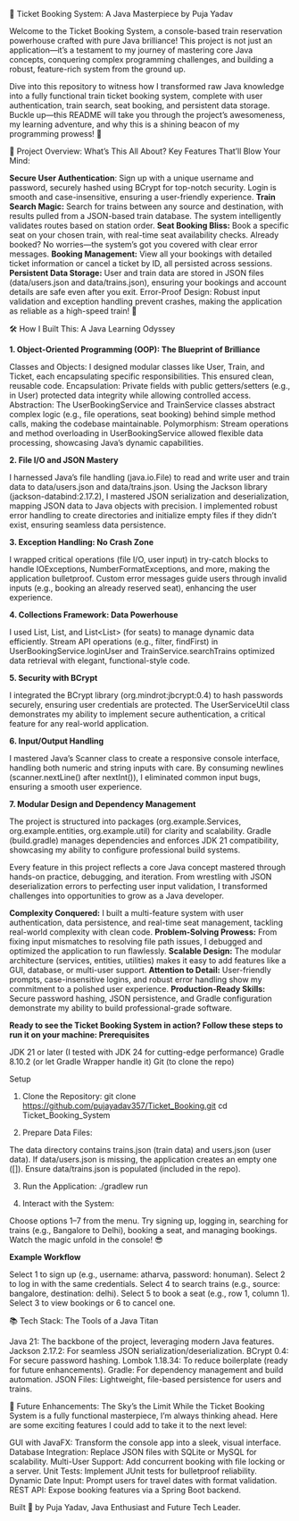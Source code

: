 🚂 Ticket Booking System: A Java Masterpiece by Puja Yadav

Welcome to the Ticket Booking System, a console-based train reservation powerhouse crafted with pure Java brilliance! This project is not just an application—it’s a testament to my journey of mastering core Java concepts, conquering complex programming challenges, and building a robust, feature-rich system from the ground up.

Dive into this repository to witness how I transformed raw Java knowledge into a fully functional train ticket booking system, complete with user authentication, train search, seat booking, and persistent data storage. Buckle up—this README will take you through the project’s awesomeness, my learning adventure, and why this is a shining beacon of my programming prowess! 🚀

🌟 Project Overview: What’s This All About?
Key Features That’ll Blow Your Mind:

**Secure User Authentication**: Sign up with a unique username and password, securely hashed using BCrypt for top-notch security. Login is smooth and case-insensitive, ensuring a user-friendly experience.
**Train Search Magic:** Search for trains between any source and destination, with results pulled from a JSON-based train database. The system intelligently validates routes based on station order.
**Seat Booking Bliss:** Book a specific seat on your chosen train, with real-time seat availability checks. Already booked? No worries—the system’s got you covered with clear error messages.
**Booking Management:** View all your bookings with detailed ticket information or cancel a ticket by ID, all persisted across sessions.
**Persistent Data Storage:** User and train data are stored in JSON files (data/users.json and data/trains.json), ensuring your bookings and account details are safe even after you exit.
Error-Proof Design: Robust input validation and exception handling prevent crashes, making the application as reliable as a high-speed train! 🚄


🛠️ How I Built This: A Java Learning Odyssey

**1. Object-Oriented Programming (OOP): The Blueprint of Brilliance**

Classes and Objects: I designed modular classes like User, Train, and Ticket, each encapsulating specific responsibilities. This ensured clean, reusable code.
Encapsulation: Private fields with public getters/setters (e.g., in User) protected data integrity while allowing controlled access.
Abstraction: The UserBookingService and TrainService classes abstract complex logic (e.g., file operations, seat booking) behind simple method calls, making the codebase maintainable.
Polymorphism: Stream operations and method overloading in UserBookingService allowed flexible data processing, showcasing Java’s dynamic capabilities.

**2. File I/O and JSON Mastery**

I harnessed Java’s file handling (java.io.File) to read and write user and train data to data/users.json and data/trains.json.
Using the Jackson library (jackson-databind:2.17.2), I mastered JSON serialization and deserialization, mapping JSON data to Java objects with precision.
I implemented robust error handling to create directories and initialize empty files if they didn’t exist, ensuring seamless data persistence.

**3. Exception Handling: No Crash Zone**

I wrapped critical operations (file I/O, user input) in try-catch blocks to handle IOExceptions, NumberFormatExceptions, and more, making the application bulletproof.
Custom error messages guide users through invalid inputs (e.g., booking an already reserved seat), enhancing the user experience.

**4. Collections Framework: Data Powerhouse**

I used List<User>, List<Train>, and List<List<Integer>> (for seats) to manage dynamic data efficiently.
Stream API operations (e.g., filter, findFirst) in UserBookingService.loginUser and TrainService.searchTrains optimized data retrieval with elegant, functional-style code.

**5. Security with BCrypt**

I integrated the BCrypt library (org.mindrot:jbcrypt:0.4) to hash passwords securely, ensuring user credentials are protected.
The UserServiceUtil class demonstrates my ability to implement secure authentication, a critical feature for any real-world application.

**6. Input/Output Handling**

I mastered Java’s Scanner class to create a responsive console interface, handling both numeric and string inputs with care.
By consuming newlines (scanner.nextLine() after nextInt()), I eliminated common input bugs, ensuring a smooth user experience.

**7. Modular Design and Dependency Management**

The project is structured into packages (org.example.Services, org.example.entities, org.example.util) for clarity and scalability.
Gradle (build.gradle) manages dependencies and enforces JDK 21 compatibility, showcasing my ability to configure professional build systems.

Every feature in this project reflects a core Java concept mastered through hands-on practice, debugging, and iteration. From wrestling with JSON deserialization errors to perfecting user input validation, I transformed challenges into opportunities to grow as a Java developer.


**Complexity Conquered:** I built a multi-feature system with user authentication, data persistence, and real-time seat management, tackling real-world complexity with clean code.
**Problem-Solving Prowess:** From fixing input mismatches to resolving file path issues, I debugged and optimized the application to run flawlessly.
**Scalable Design:** The modular architecture (services, entities, utilities) makes it easy to add features like a GUI, database, or multi-user support.
**Attention to Detail:** User-friendly prompts, case-insensitive logins, and robust error handling show my commitment to a polished user experience.
**Production-Ready Skills:** Secure password hashing, JSON persistence, and Gradle configuration demonstrate my ability to build professional-grade software.


**Ready to see the Ticket Booking System in action? Follow these steps to run it on your machine:
Prerequisites**

JDK 21 or later (I tested with JDK 24 for cutting-edge performance)
Gradle 8.10.2 (or let Gradle Wrapper handle it)
Git (to clone the repo)

Setup

1. Clone the Repository:
git clone https://github.com/pujayadav357/Ticket_Booking.git
cd Ticket_Booking_System


2. Prepare Data Files:

The data directory contains trains.json (train data) and users.json (user data).
If data/users.json is missing, the application creates an empty one ([]).
Ensure data/trains.json is populated (included in the repo).


3. Run the Application:
./gradlew run


4. Interact with the System:

Choose options 1–7 from the menu.
Try signing up, logging in, searching for trains (e.g., Bangalore to Delhi), booking a seat, and managing bookings.
Watch the magic unfold in the console! 😎



**Example Workflow**

Select 1 to sign up (e.g., username: atharva, password: honuman).
Select 2 to log in with the same credentials.
Select 4 to search trains (e.g., source: bangalore, destination: delhi).
Select 5 to book a seat (e.g., row 1, column 1).
Select 3 to view bookings or 6 to cancel one.

📚 Tech Stack: The Tools of a Java Titan

Java 21: The backbone of the project, leveraging modern Java features.
Jackson 2.17.2: For seamless JSON serialization/deserialization.
BCrypt 0.4: For secure password hashing.
Lombok 1.18.34: To reduce boilerplate (ready for future enhancements).
Gradle: For dependency management and build automation.
JSON Files: Lightweight, file-based persistence for users and trains.

🚀 Future Enhancements: The Sky’s the Limit
While the Ticket Booking System is a fully functional masterpiece, I’m always thinking ahead. Here are some exciting features I could add to take it to the next level:

GUI with JavaFX: Transform the console app into a sleek, visual interface.
Database Integration: Replace JSON files with SQLite or MySQL for scalability.
Multi-User Support: Add concurrent booking with file locking or a server.
Unit Tests: Implement JUnit tests for bulletproof reliability.
Dynamic Date Input: Prompt users for travel dates with format validation.
REST API: Expose booking features via a Spring Boot backend.




Built 💪 by Puja Yadav, Java Enthusiast and Future Tech Leader.
